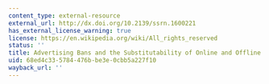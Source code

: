```yaml
---
content_type: external-resource
external_url: http://dx.doi.org/10.2139/ssrn.1600221
has_external_license_warning: true
license: https://en.wikipedia.org/wiki/All_rights_reserved
status: ''
title: Advertising Bans and the Substitutability of Online and Offline Advertising
uid: 68ed4c33-5784-476b-be3e-0cbb5a227f10
wayback_url: ''
---
```

